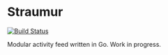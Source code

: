 Straumur
========

[![Build Status](https://secure.travis-ci.org/straumur/straumur.png)](http://travis-ci.org/straumur/straumur)

Modular activity feed written in Go. Work in progress.
